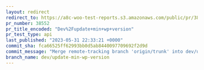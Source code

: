 ```yaml
---
layout: redirect
redirect_to: https://a8c-woo-test-reports.s3.amazonaws.com/public/pr/38552/api/index.html
pr_number: 38552
pr_title_encoded: "Dev%2Fupdate+min+wp+version"
pr_test_type: api
last_published: "2023-05-31 22:33:21 +0000"
commit_sha: fca66525ff62993bb0d5ab8440097709692f2d9d
commit_message: "Merge remote-tracking branch 'origin/trunk' into dev/update-min-wp-ve…"
branch_name: dev/update-min-wp-version
---
```

